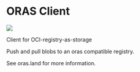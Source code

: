 # ORAS Client

<img src="https://github.com/skoppe/oras/workflows/build/badge.svg"/>

Client for OCI-registry-as-storage

Push and pull blobs to an oras compatible registry.

See oras.land for more information.
